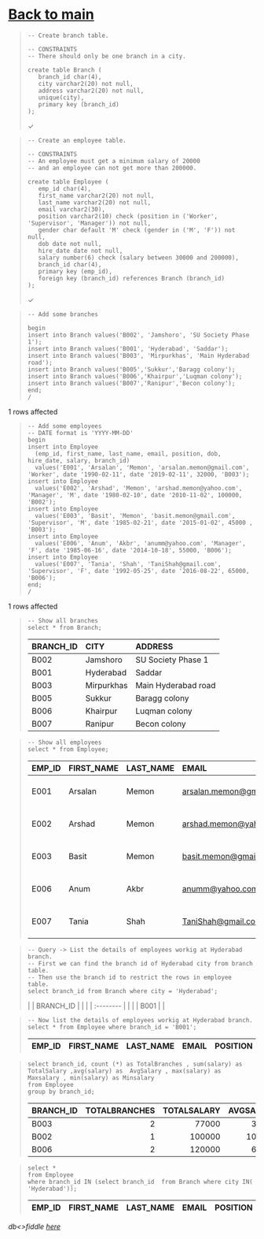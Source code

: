# [Back to main](https://github.com/glaghari/database-assignement-2019)
<!-- -->
>     -- Create branch table.
>     
>     -- CONSTRAINTS
>     -- There should only be one branch in a city.
>     
>     create table Branch (
>        branch_id char(4),
>        city varchar2(20) not null,
>        address varchar2(20) not null,
>        unique(city),
>        primary key (branch_id)
>     );
> 
> ✓

<!-- -->
>     -- Create an employee table.
>     
>     -- CONSTRAINTS
>     -- An employee must get a minimum salary of 20000
>     -- and an employee can not get more than 200000.
>     
>     create table Employee (
>        emp_id char(4),
>        first_name varchar2(20) not null,
>        last_name varchar2(20) not null,
>        email varchar2(30),
>        position varchar2(10) check (position in ('Worker', 'Supervisor', 'Manager')) not null,
>        gender char default 'M' check (gender in ('M', 'F')) not null,
>        dob date not null,
>        hire_date date not null,
>        salary number(6) check (salary between 30000 and 200000),
>        branch_id char(4),
>        primary key (emp_id),
>        foreign key (branch_id) references Branch (branch_id)
>     );
> 
> ✓

<!-- -->
>     -- Add some branches
>     
>     begin
>     insert into Branch values('B002', 'Jamshoro', 'SU Society Phase 1');
>     insert into Branch values('B001', 'Hyderabad', 'Saddar');
>     insert into Branch values('B003', 'Mirpurkhas', 'Main Hyderabad road');
>     insert into Branch values('B005','Sukkur','Baragg colony');
>     insert into Branch values('B006','Khairpur','Luqman colony');
>     insert into Branch values('B007','Ranipur','Becon colony');
>     end;
>     /
> 
1 rows affected

<!-- -->
>     -- Add some employees
>     -- DATE format is 'YYYY-MM-DD'
>     begin
>     insert into Employee
>       (emp_id, first_name, last_name, email, position, dob, hire_date, salary, branch_id)
>       values('E001', 'Arsalan', 'Memon', 'arsalan.memon@gmail.com', 'Worker', date '1990-02-11', date '2019-02-11', 32000, 'B003');
>     insert into Employee
>       values('E002', 'Arshad', 'Memon', 'arshad.memon@yahoo.com', 'Manager', 'M', date '1980-02-10', date '2010-11-02', 100000, 'B002');
>     insert into Employee
>       values('E003', 'Basit', 'Memon', 'basit.memon@gmail.com', 'Supervisor', 'M', date '1985-02-21', date '2015-01-02', 45000 , 'B003');
>     insert into Employee
>       values('E006', 'Anum', 'Akbr', 'anumm@yahoo.com', 'Manager', 'F', date '1985-06-16', date '2014-10-18', 55000, 'B006');
>     insert into Employee
>       values('E007', 'Tania', 'Shah', 'TaniShah@gmail.com', 'Supervisor', 'F', date '1992-05-25', date '2016-08-22', 65000, 'B006');
>     end;
>     /
> 
1 rows affected

<!-- -->
>     -- Show all branches
>     select * from Branch;
> 
> | BRANCH_ID | CITY       | ADDRESS             |
> | :-------- | :--------- | :------------------ |
> | B002      | Jamshoro   | SU Society Phase 1  |
> | B001      | Hyderabad  | Saddar              |
> | B003      | Mirpurkhas | Main Hyderabad road |
> | B005      | Sukkur     | Baragg colony       |
> | B006      | Khairpur   | Luqman colony       |
> | B007      | Ranipur    | Becon colony        |

<!-- -->
>     -- Show all employees
>     select * from Employee;
> 
> | EMP_ID | FIRST_NAME | LAST_NAME | EMAIL                   | POSITION   | GENDER | DOB       | HIRE_DATE | SALARY | BRANCH_ID |
> | :----- | :--------- | :-------- | :---------------------- | :--------- | :----- | :-------- | :-------- | -----: | :-------- |
> | E001   | Arsalan    | Memon     | arsalan.memon@gmail.com | Worker     | M      | 11-FEB-90 | 11-FEB-19 |  32000 | B003      |
> | E002   | Arshad     | Memon     | arshad.memon@yahoo.com  | Manager    | M      | 10-FEB-80 | 02-NOV-10 | 100000 | B002      |
> | E003   | Basit      | Memon     | basit.memon@gmail.com   | Supervisor | M      | 21-FEB-85 | 02-JAN-15 |  45000 | B003      |
> | E006   | Anum       | Akbr      | anumm@yahoo.com         | Manager    | F      | 16-JUN-85 | 18-OCT-14 |  55000 | B006      |
> | E007   | Tania      | Shah      | TaniShah@gmail.com      | Supervisor | F      | 25-MAY-92 | 22-AUG-16 |  65000 | B006      |

<!-- -->
>     -- Query -> List the details of employees workig at Hyderabad branch.
>     -- First we can find the branch id of Hyderabad city from branch table.
>     -- Then use the branch id to restrict the rows in employee table.
>     select branch_id from Branch where city = 'Hyderabad';
> 
> | | BRANCH_ID | |
> | | :-------- | |
> | | B001      | |

<!-- -->
>     -- Now list the details of employees workig at Hyderabad branch.
>     select * from Employee where branch_id = 'B001';
> 
> | EMP_ID | FIRST_NAME | LAST_NAME | EMAIL | POSITION | GENDER | DOB | HIRE_DATE | SALARY | BRANCH_ID |
> | :----- | :--------- | :-------- | :---- | :------- | :----- | :-- | :-------- | -----: | :-------- |

<!-- -->
>     select branch_id, count (*) as TotalBranches , sum(salary) as TotalSalary ,avg(salary) as  AvgSalary , max(salary) as Maxsalary , min(salary) as Minsalary
>     from Employee
>     group by branch_id;
> 
> | BRANCH_ID | TOTALBRANCHES | TOTALSALARY | AVGSALARY | MAXSALARY | MINSALARY |
> | :-------- | ------------: | ----------: | --------: | --------: | --------: |
> | B003      |             2 |       77000 |     38500 |     45000 |     32000 |
> | B002      |             1 |      100000 |    100000 |    100000 |    100000 |
> | B006      |             2 |      120000 |     60000 |     65000 |     55000 |

<!-- -->
>     select * 
>     from Employee
>     where branch_id IN (select branch_id  from Branch where city IN( 'Hyderabad'));
> 
> | EMP_ID | FIRST_NAME | LAST_NAME | EMAIL | POSITION | GENDER | DOB | HIRE_DATE | SALARY | BRANCH_ID |
> | :----- | :--------- | :-------- | :---- | :------- | :----- | :-- | :-------- | -----: | :-------- |

*db<>fiddle [here](https://dbfiddle.uk/?rdbms=oracle_11.2&fiddle=d8f4e87d45800492067170b00a6d0d18)*

